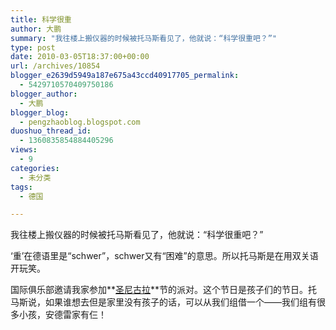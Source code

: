 ```yaml
---
title: 科学很重
author: 大鹏
summary: "我往楼上搬仪器的时候被托马斯看见了，他就说：“科学很重吧？”"
type: post
date: 2010-03-05T18:37:00+00:00
url: /archives/10854
blogger_e2639d5949a187e675a43ccd40917705_permalink:
  - 5429710570409750186
blogger_author:
  - 大鹏
blogger_blog:
  - pengzhaoblog.blogspot.com
duoshuo_thread_id:
  - 1360835854884405296
views:
  - 9
categories:
  - 未分类
tags:
  - 德国

---
```

我往楼上搬仪器的时候被托马斯看见了，他就说：“科学很重吧？”

&#8216;重&#8217;在德语里是“schwer”，schwer又有“困难”的意思。所以托马斯是在用双关语开玩笑。

国际俱乐部邀请我家参加**<a href="http://zh.wikipedia.org/zh-cn/%E5%9C%A3%E5%B0%BC%E5%8F%A4%E6%8B%89" target="_blank">圣尼古拉</a>**节的派对。这个节日是孩子们的节日。托马斯说，如果谁想去但是家里没有孩子的话，可以从我们组借一个——我们组有很多小孩，安德雷家有仨！

